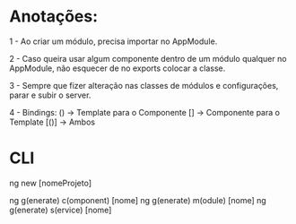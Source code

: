 # Anotações:

1 - Ao criar um módulo, precisa importar no AppModule.

2 - Caso queira usar algum componente dentro de um módulo qualquer 
	no AppModule, não esquecer de no exports colocar a classe.
	
3 - Sempre que fizer alteração nas classes de módulos e configurações,
	parar e subir o server.

4 - Bindings: 
		() -> Template para o Componente 
		[] -> Componente para o Template
		[()] -> Ambos 

# CLI

ng new [nomeProjeto]

ng g(enerate) c(omponent) [nome]
ng g(enerate) m(odule) [nome]
ng g(enerate) s(ervice) [nome]